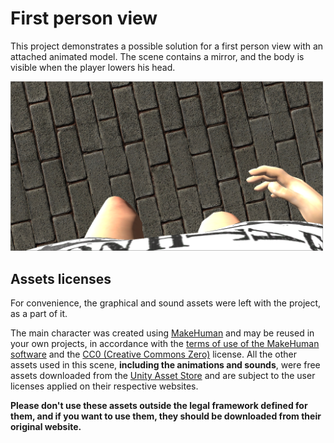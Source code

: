 # First person view
This project demonstrates a possible solution for a first person view with an attached animated model. The scene contains a mirror, and the body is visible when the player lowers his head.

<img src="Screenshots/1stPersonView.png" width="500" />

## Assets licenses
For convenience, the graphical and sound assets were left with the project, as a part of it.

The main character was created using [MakeHuman](http://www.makehumancommunity.org/) and may be reused in your own projects, in accordance with the [terms of use of the MakeHuman software](http://www.makehumancommunity.org/wiki/FAQ:Can_I_sell_models_created_with_MakeHuman%3F) and the [CC0 (Creative Commons Zero)](https://creativecommons.org/publicdomain/zero/1.0/) license. All the other assets used in this scene, **including the animations and sounds**, were free assets downloaded from the [Unity Asset Store](https://assetstore.unity.com/) and are subject to the user licenses applied on their respective websites.

**Please don't use these assets outside the legal framework defined for them, and if you want to use them, they should be downloaded from their original website.**
